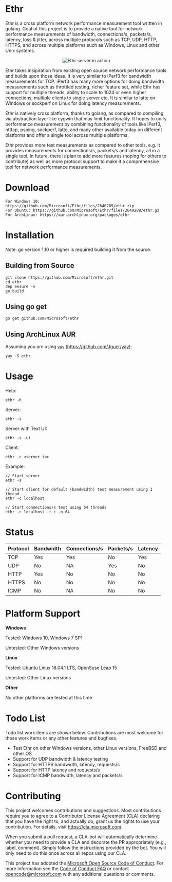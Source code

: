 # Ethr

Ethr is a cross platform network performance measurement tool written in golang. Goal of this project is to provide a native tool for network performance measurements of bandwidth, connections/s, packets/s, latency, loss & jitter, across multiple protocols such as TCP, UDP, HTTP, HTTPS, and across multiple platforms such as Windows, Linux and other Unix systems.

<p align="center">
  <img alt="Ethr server in action" src="https://user-images.githubusercontent.com/44273634/49360895-629cce80-f68f-11e8-967a-ed1f4c0ae6b6.png">
</p>

Ethr takes insipiration from existing open source network performance tools and builds upon those ideas. It is very similar to iPerf3 for bandwidth measurements for TCP. iPerf3 has many more options for doing bandwidth measurements such as throttled testing, richer feature set, while Ethr has support for multiple threads, ability to scale to 1024 or even higher connections, multiple clients to single server etc. It is similar to latte on Windows or sockperf on Linux for doing latency measurements.

Ethr is natively cross platform, thanks to golang, as compared to compiling via abstraction layer like cygwin that may limit functionality. It hopes to unify performance measurement by combining functionality of tools like iPerf3, ntttcp, psping, sockperf, latte, and many other available today on different platforms and offer a single tool across multiple platforms.

Ethr provides more test measurements as compared to other tools, e.g. it provides measurements for connections/s, packets/s and latency, all in a single tool. In future, there is plan to add more features (hoping for others to contribute) as well as more protocol support to make it a comprehensive tool for network performance measurements.

# Download

```
For Windows 10: https://github.com/Microsoft/Ethr/files/2640289/ethr.zip
For Ubuntu: https://github.com/Microsoft/Ethr/files/2640288/ethr.gz
For ArchLinux: https://aur.archlinux.org/packages/ethr
```

# Installation

Note: go version 1.10 or higher is required building it from the source.

## Building from Source

```
git clone https://github.com/Microsoft/ethr.git
cd ethr
dep ensure -v
go build
```

## Using go get

```
go get github.com/Microsoft/ethr
```

## Using ArchLinux AUR

Assuming you are using [`yay`](https://aur.archlinux.org/packages/yay/) (https://github.com/Jguer/yay):

```
yay -S ethr
```

# Usage

Help:
```
ethr -h
```

Server:
```
ethr -s
```

Server with Text UI:
```
ethr -s -ui
```

Client:
```
ethr -c <server ip>
```

Example:
```
// Start server
ethr -s

// Start client for default (bandwidth) test measurement using 1 thread
ethr -c localhost

// Start connections/s test using 64 threads
ethr -c localhost -t c -n 64
```

# Status

Protocol  | Bandwidth | Connections/s | Packets/s | Latency
------------- | ------------- | ------------- | ------------- | -------------
TCP  | Yes | Yes | No | Yes
UDP  | No | NA | Yes | No
HTTP | Yes | No | No | No
HTTPS | No | No | No | No
ICMP | No | NA | No | No

# Platform Support

**Windows**

Tested: Windows 10, Windows 7 SP1

Untested: Other Windows versions

**Linux**

Tested: Ubuntu Linux 18.04.1 LTS, OpenSuse Leap 15

Untested: Other Linux versions

**Other**

No other platforms are tested at this time

# Todo List

Todo list work items are shown below. Contributions are most welcome for these work items or any other features and bugfixes.

* Test Ethr on other Windows versions, other Linux versions, FreeBSD and other OS
* Support for UDP bandwidth & latency testing
* Support for HTTPS bandwidth, latency, requests/s
* Support for HTTP latency and requests/s
* Support for ICMP bandwidth, latency and packets/s

# Contributing

This project welcomes contributions and suggestions.  Most contributions require you to agree to a
Contributor License Agreement (CLA) declaring that you have the right to, and actually do, grant us
the rights to use your contribution. For details, visit https://cla.microsoft.com.

When you submit a pull request, a CLA-bot will automatically determine whether you need to provide
a CLA and decorate the PR appropriately (e.g., label, comment). Simply follow the instructions
provided by the bot. You will only need to do this once across all repos using our CLA.

This project has adopted the [Microsoft Open Source Code of Conduct](https://opensource.microsoft.com/codeofconduct/).
For more information see the [Code of Conduct FAQ](https://opensource.microsoft.com/codeofconduct/faq/) or
contact [opencode@microsoft.com](mailto:opencode@microsoft.com) with any additional questions or comments.
